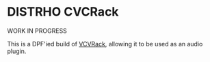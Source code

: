 # DISTRHO CVCRack

WORK IN PROGRESS

This is a DPF'ied build of [VCVRack](https://github.com/VCVRack/Rack), allowing it to be used as an audio plugin.
